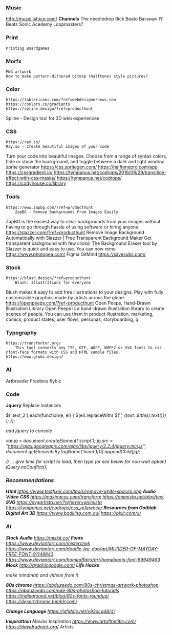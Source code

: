 ### **Music**

http://music.ishkur.com/
**Channels**
		The needledrop
		Rick Beato
		Ваганыч
		IY Beats
		Sonic Acedemy
		Loopmasters?

### **Print**
	Printing Boardgames

### **Morfx**
	PNG artwork
	How to make pattern-dithered bitmap (halftone) style pictures?

### **Color**
	https://tablericons.com/?ref=webdesignernews.com
	https://coolors.co/gradients
	https://spline.design/?ref=producthunt
Spline - Design tool for 3D web experiences

### **CSS**
	https://ray.so/
	Ray.so - Create beautiful images of your code
Turn your code into beautiful images. Choose from a range of syntax colors, hide or show the background, and toggle between a dark and light window.
	sprite generator https://css.spritegen.com/
	https://halftonepro.com/app
	https://cssgradient.io/
	https://tympanus.net/codrops/2016/09/29/transition-effect-with-css-masks/
	https://tympanus.net/codrops/
	https://codyhouse.co/library

### **Tools**
	https://www.zapbg.com/?ref=producthunt
		ZapBG - Remove Backgrounds From Images Easily
ZapBG is the easiest way to clear backgrounds from your images
without having to go through hassle of using software or hiring anyone.
	https://slazzer.com/?ref=producthunt
		Remove Image Background Automatically with Slazzer
| Free Transparent Background Maker
Get transparent background with few clicks!
The Background Eraser tool by Slazzer is quick and easy to use.
You can now remo
	https://www.photopea.com/
	Figma
	GitMind
	https://savesubs.com/

### **Stock**
	https://blush.design/?ref=producthunt
		Blush: Illustrations for everyone
Blush makes it easy to add free illustrations to your designs.
Play with fully customizable graphics made by artists across the globe.
	https://openpeeps.com/?ref=producthunt
		Open Peeps, Hand-Drawn Illustration Library
Open Peeps is a hand-drawn illustration library to create scenes of people.
You can use them in product illustration, marketing, comics,
product states, user flows, personas, storyboarding, q

### Typography
	https://transfonter.org/
		This tool converts any TTF, OTF, WOFF, WOFF2 or SVG fonts to css @font-face formats with CSS and HTML sample files.
	https://www.globs.design/

### AI
Artbreeder
	Freebies flybiz

### Code
**Jquery**
		Replace instances
		

$('.text_2').each(function(e, el) {
$(el).replaceWith( $('<i />', {text: $(this).text()}) );
});

add jquery to console

var jq = document.createElement('script');
jq.src = "https://ajax.googleapis.com/ajax/libs/jquery/2.2.4/jquery.min.js";
document.getElementsByTagName('head')[0].appendChild(jq);

// ... give time for script to load, then type (or see below for non wait option)
jQuery.noConflict();

### Recommendations
**Html**
		https://www.textfixer.com/tools/remove-white-spaces.php
	**Audio**
	**Video**
	**CSS**
		https://makingcss.com/transform
		https://animista.net/play/text
		**SVG**
		https://svgartista.net/?referrer=animista
		https://tympanus.net/codrops/css_reference/
	**Resources from Gothlab**
	**Digital Art**
		**3D**
		https://www.badking.com.au/
		https://pixlr.com/x/
	
### **AI**
**Stock**
		**Audio**
			https://mixkit.co/
		**Fonts**
			https://www.deviantart.com/misterchek
			https://www.deviantart.com/doodle-lee-doo/art/MURDER-OF-MAYDAY-FREE-FONT-91148843
			https://www.deviantart.com/homeaffairs/art/homeboots-font-89949463
		**Mock**
			http://graphicgoogle.com/
	**Life Hacks**

make mindmap and videos from it

**80s chrome**
	https://abduzeedo.com/80s-christmas-artwork-photoshop
	https://abduzeedo.com/ode-80s-photoshop-tutorials
	https://indieground.net/blog/80s-fonts-roundup/
	https://desertchrome.tumblr.com/

**Change Language**
	https://jsfiddle.net/x93oLad8/4/

**Inspirattion**
	Movies
	Inspiration
		https://www.artofthetitle.com/
		https://davidrudnick.org/
	Artists


